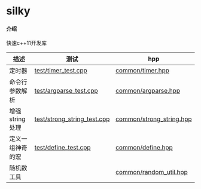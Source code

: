 # silky

#### 介绍
快速c++11开发库

| 描述             | 测试                                                       | hpp                                                  |
| ---------------- | ---------------------------------------------------------- | ---------------------------------------------------- |
| 定时器           | [test/timer_test.cpp](test/timer_test.cpp)                 | [common/timer.hpp](common/timer.hpp)                 |
| 命令行参数解析   | [test/argparse_test.cpp](test/argparse_test.cpp)           | [common/argparse.hpp](common/argparse.hpp)           |
| 增强string处理   | [test/strong_string_test.cpp](test/strong_string_test.cpp) | [common/strong_string.hpp](common/strong_string.hpp) |
| 定义一组神奇的宏 | [test/define_test.cpp](test/define_test.cpp)               | [common/define.hpp](common/define.hpp)               |
| 随机数工具 | | [common/random_util.hpp](common/random_util.hpp)|

